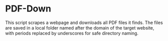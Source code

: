# PDF-Down
This script scrapes a webpage and downloads all PDF files it finds. The files are saved in a local folder named after the domain of the target website, with periods replaced by underscores for safe directory naming.
